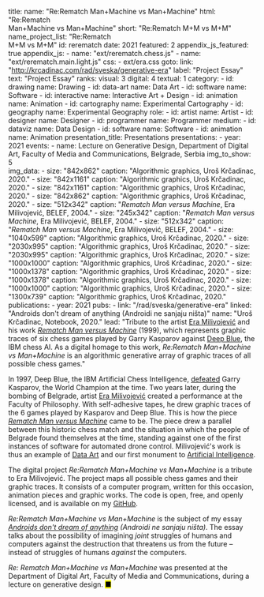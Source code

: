 title: 
    name: "Re:Rematch Man+Machine vs Man+Machine"
    html: "Re:Rematch<br>Man+Machine vs Man+Machine"
    short: "Re:Rematch M+M vs M+M"
    name_project_list: "Re:Rematch<br>M+M vs M+M"
id: rerematch
date: 2021
featured: 2
appendix_js_featured: true
appendix_js:
    - name: "ext/rerematch.chess.js"
    - name: "ext/rerematch.main.light.js"
css: 
    - ext/era.css
goto:
    link: "http://krcadinac.com/rad/sveska/generative-era"
    label: "Project Essay"
    text: "Project Essay"
ranks:
    visual: 3
    digital: 4
    textual: 1
category: 
    - id: drawing
      name: Drawing
    - id: data-art
      name: Data Art
    - id: software
      name: Software
    - id: interactive
      name: Interactive Art + Design
    - id: animation
      name: Animation
    - id: cartography
      name: Experimental Cartography
    - id: geography
      name: Experimental Geography
role:
    - id: artist
      name: Artist
    - id: designer
      name: Designer
    - id: programmer
      name: Programmer
medium:
    - id: dataviz
      name: Data Design
    - id: software
      name: Software
    - id: animation
      name: Animation
presentation_title: Presentations
presentations:
    - year: 2021
      events:
        - name: <span class='italic-style'>Lecture on Generative Design</span>, Department of Digital Art, Faculty of Media and Communications, Belgrade, Serbia
img_to_show: 5     
img_data:
    - size: "842x862"
      caption: "Algorithmic graphics, Uroš Krčadinac, 2020."
    - size: "842x1161"
      caption: "Algorithmic graphics, Uroš Krčadinac, 2020."
    - size: "842x1161"
      caption: "Algorithmic graphics, Uroš Krčadinac, 2020."
    - size: "842x862"
      caption: "Algorithmic graphics, Uroš Krčadinac, 2020."
    - size: "512x342"
      caption: "<em>Rematch Man versus Machine</em>, Era Milivojević, BELEF, 2004."
    - size: "245x342"
      caption: "<em>Rematch Man versus Machine</em>, Era Milivojević, BELEF, 2004."
    - size: "512x342"
      caption: "<em>Rematch Man versus Machine</em>, Era Milivojević, BELEF, 2004."
    - size: "1040x599"
      caption: "Algorithmic graphics, Uroš Krčadinac, 2020."
    - size: "2030x995"
      caption: "Algorithmic graphics, Uroš Krčadinac, 2020."
    - size: "2030x995"
      caption: "Algorithmic graphics, Uroš Krčadinac, 2020."
    - size: "1000x1000"
      caption: "Algorithmic graphics, Uroš Krčadinac, 2020."
    - size: "1000x1378"
      caption: "Algorithmic graphics, Uroš Krčadinac, 2020."
    - size: "1000x1378"
      caption: "Algorithmic graphics, Uroš Krčadinac, 2020."
    - size: "1000x1000"
      caption: "Algorithmic graphics, Uroš Krčadinac, 2020."
    - size: "1300x739"
      caption: "Algorithmic graphics, Uroš Krčadinac, 2020."
publications:
    - year: 2021
      pubs:
        - link: "/rad/sveska/generative-era"
          linked: "Androids don't dream of anything (Androidi ne sanjaju ništa)"
          name: "Uroš Krčadinac, Notebook, 2020."
lead: "Tribute to the artist <a href='https://monoskop.org/Era_Milivojevi%C4%87' target='_blank'>Era Milivojević</a> and his work <em><a href='https://www.belef.rs/arhiva/2004/vizuelna/era_milivojevic.html' target='_blank'>Rematch Man versus Machine</a></em> (1999), which represents graphic traces of six chess games played by Garry Kasparov against <a href='https://en.wikipedia.org/wiki/Deep_Blue_versus_Garry_Kasparov' target='_blank'>Deep Blue</a>, the IBM chess AI. As a digital homage to this work, <em>Re:Rematch Man+Machine vs Man+Machine</em> is an algorithmic generative array of graphic traces of all possible chess games."

In 1997, Deep Blue, the IBM Artificial Chess Intelligence, <a href='https://en.wikipedia.org/wiki/Deep_Blue_versus_Garry_Kasparov' target='_blank'>defeated</a> Garry Kasparov, the World Champion at the time. Two years later, during the bombing of Belgrade, artist <a href='https://monoskop.org/Era_Milivojevi%C4%87' target='_blank'>Era Milivojević</a> created a performance at the Faculty of Philosophy. With self-adhesive tapes, he drew graphic traces of the 6 games played by Kasparov and Deep Blue. This is how the piece <em><a href='https://www.belef.rs/arhiva/2004/vizuelna/era_milivojevic.html' target='_blank'>Rematch Man versus Machine</a></em> came to be. The piece drew a parallel between this historic chess match and the situation in which the people of Belgrade found themselves at the time, standing against one of the first instances of software for automated drone control. Milivojević's work is thus an example of <a href='/work/projects/category/data-art' target='_blank'>Data Art</a> and our first monument to <a href = '/work/projects/category/ai' target ='_ blank'>Artificial Intelligence</a>.

The digital project <em>Re:Rematch Man+Machine vs Man+Machine</em> is a tribute to Era Milivojević. The project maps all possible chess games and their graphic traces. It consists of a computer program, written for this occasion, animation pieces and graphic works. The code is open, free, and openly licensed, and is available on my <a href='https://github.com/parthenocissus/rerematch' target='_blank'>GitHub</a>.

<em>Re:Rematch Man+Machine vs Man+Machine</em> is the subject of my essay <em><a href='/rad/sveska/generative-era' target='_blank'>Androids don't dream of anything</a> (Androidi ne sanjaju ništa)</em>. The essay talks about the possibility of imagining <em>joint</em> struggles of humans and computers against the destruction that threatens us from the future – instead of struggles of humans <em>against</em> the computers.

<em>Re: Rematch Man+Machine vs Man+Machine</em> was presented at the Department of Digital Art, Faculty of Media and Communications, during a lecture on generative design. <mark>&#9632;</mark>